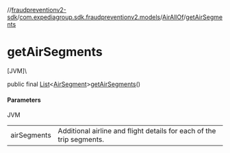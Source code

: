//[fraudpreventionv2-sdk](../../../index.md)/[com.expediagroup.sdk.fraudpreventionv2.models](../index.md)/[AirAllOf](index.md)/[getAirSegments](get-air-segments.md)

# getAirSegments

[JVM]\

public final [List](https://docs.oracle.com/javase/8/docs/api/java/util/List.html)&lt;[AirSegment](../-air-segment/index.md)&gt;[getAirSegments](get-air-segments.md)()

#### Parameters

JVM

| | |
|---|---|
| airSegments | Additional airline and flight details for each of the trip segments. |
